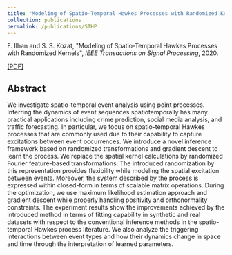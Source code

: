 ```yaml
---
title: "Modeling of Spatio-Temporal Hawkes Processes with Randomized Kernels"
collection: publications
permalink: /publications/STHP
---
```

F. Ilhan and S. S. Kozat, "Modeling of Spatio-Temporal Hawkes Processes with Randomized Kernels", <i>IEEE Transactions on Signal Processing</i>, 2020.

[[PDF]](https://ieeexplore.ieee.org/document/9177186)


## Abstract
We investigate spatio-temporal event analysis using point processes. Inferring the dynamics of event sequences spatiotemporally has many practical applications including crime prediction, social media analysis, and traffic forecasting. In particular, we focus on spatio-temporal Hawkes processes that are commonly used due to their capability to capture excitations between event occurrences. We introduce a novel inference framework based on randomized transformations and gradient descent to learn the process. We replace the spatial kernel calculations by randomized Fourier feature-based transformations. The introduced randomization by this representation provides flexibility while modeling the spatial excitation between events. Moreover, the system described by the process is expressed within closed-form in terms of scalable matrix operations. During the optimization, we use maximum likelihood estimation approach and gradient descent while properly handling positivity and orthonormality constraints. The experiment results show the improvements achieved by the introduced method in terms of fitting capability in synthetic and real datasets with respect to the conventional inference methods in the spatio-temporal Hawkes process literature. We also analyze the triggering interactions between event types and how their dynamics change in space and time through the interpretation of learned parameters.